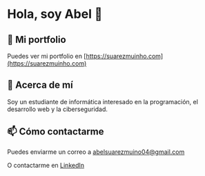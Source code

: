 # Hola, soy Abel 👋

## 📄 Mi portfolio
Puedes ver mi portfolio en [https://suarezmuinho.com](https://suarezmuinho.com)

## 🚀 Acerca de mí
Soy un estudiante de informática interesado en la programación, el desarrollo web y la ciberseguridad.

## 📫 Cómo contactarme
Puedes enviarme un correo a [abelsuarezmuino04@gmail.com](mailto:abelsuarezmuino04@gmail.com)

O contactarme en [LinkedIn](https://www.linkedin.com/in/abelsrz/)
